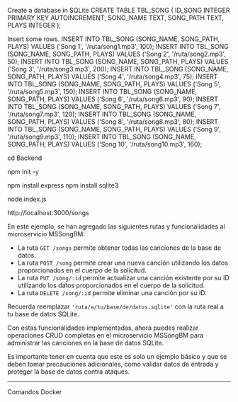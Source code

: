 Create a database in SQLite
CREATE TABLE TBL_SONG (
  ID_SONG INTEGER PRIMARY KEY AUTOINCREMENT,
  SONG_NAME TEXT,
  SONG_PATH TEXT,
  PLAYS INTEGER
);

Insert some rows.
INSERT INTO TBL_SONG (SONG_NAME, SONG_PATH, PLAYS) VALUES ('Song 1', '/ruta/song1.mp3', 100);
INSERT INTO TBL_SONG (SONG_NAME, SONG_PATH, PLAYS) VALUES ('Song 2', '/ruta/song2.mp3', 50);
INSERT INTO TBL_SONG (SONG_NAME, SONG_PATH, PLAYS) VALUES ('Song 3', '/ruta/song3.mp3', 200);
INSERT INTO TBL_SONG (SONG_NAME, SONG_PATH, PLAYS) VALUES ('Song 4', '/ruta/song4.mp3', 75);
INSERT INTO TBL_SONG (SONG_NAME, SONG_PATH, PLAYS) VALUES ('Song 5', '/ruta/song5.mp3', 150);
INSERT INTO TBL_SONG (SONG_NAME, SONG_PATH, PLAYS) VALUES ('Song 6', '/ruta/song6.mp3', 90);
INSERT INTO TBL_SONG (SONG_NAME, SONG_PATH, PLAYS) VALUES ('Song 7', '/ruta/song7.mp3', 120);
INSERT INTO TBL_SONG (SONG_NAME, SONG_PATH, PLAYS) VALUES ('Song 8', '/ruta/song8.mp3', 80);
INSERT INTO TBL_SONG (SONG_NAME, SONG_PATH, PLAYS) VALUES ('Song 9', '/ruta/song9.mp3', 110);
INSERT INTO TBL_SONG (SONG_NAME, SONG_PATH, PLAYS) VALUES ('Song 10', '/ruta/song10.mp3', 160);


cd Backend

npm init -y

npm install express
npm install sqlite3

node  index.js

http://localhost:3000/songs

En este ejemplo, se han agregado las siguientes rutas y funcionalidades al microservicio MSSongBM:

- La ruta `GET /songs` permite obtener todas las canciones de la base de datos.
- La ruta `POST /song` permite crear una nueva canción utilizando los datos proporcionados en el cuerpo de la solicitud.
- La ruta `PUT /song/:id` permite actualizar una canción existente por su ID utilizando los datos proporcionados en el cuerpo de la solicitud.
- La ruta `DELETE /song/:id` permite eliminar una canción por su ID.

Recuerda reemplazar `'ruta/a/tu/base/de/datos.sqlite'` con la ruta real a tu base de datos SQLite.

Con estas funcionalidades implementadas, ahora puedes realizar operaciones CRUD completas en el microservicio MSSongBM para administrar las canciones en la base de datos SQLite.

Es importante tener en cuenta que este es solo un ejemplo básico y que se deben tomar precauciones adicionales, como validar datos de entrada y proteger la base de datos contra ataques.


----------------------------------------------------------------
Comandos Docker
